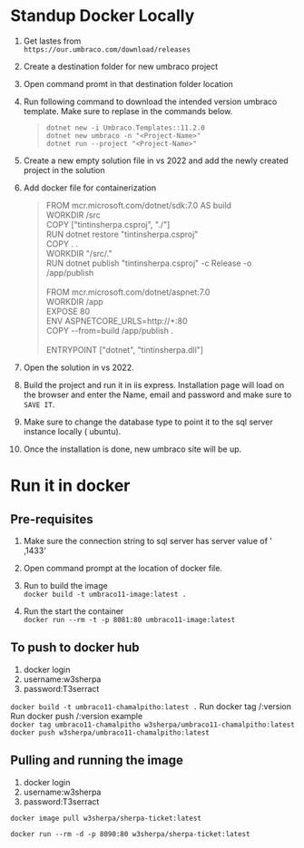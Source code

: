 # Standup Docker Locally
1. Get lastes from  
   `https://our.umbraco.com/download/releases`

2. Create a destination folder for new umbraco project  
3. Open command promt in that destination folder location  
4. Run following command to download the intended version umbraco template. Make sure to replase <Project-Name> in the commands below.   
    >`dotnet new -i Umbraco.Templates::11.2.0`  
    `dotnet new umbraco -n "<Project-Name>"`  
    `dotnet run --project "<Project-Name>"`  
5. Create a new empty solution file in vs 2022 and add the newly created project in the solution
6. Add docker file for containerization  
   >FROM mcr.microsoft.com/dotnet/sdk:7.0 AS build  
    WORKDIR /src  
    COPY ["tintinsherpa.csproj", "./"]  
    RUN dotnet restore "tintinsherpa.csproj"  
    COPY . .  
    WORKDIR "/src/."  
    RUN dotnet publish "tintinsherpa.csproj" -c Release -o /app/publish  <br/><br/>
    FROM mcr.microsoft.com/dotnet/aspnet:7.0  
    WORKDIR /app  
    EXPOSE 80  
    ENV ASPNETCORE_URLS=http://+:80  
    COPY --from=build /app/publish .    <br/><br/>
    ENTRYPOINT ["dotnet", "tintinsherpa.dll"]  
7. Open the solution in vs 2022.  
8. Build the project and run it in iis express. Installation page will load on the browser and enter the Name, email and password and make sure to `SAVE IT`.
9. Make sure to change the database type to point it to the sql server instance locally ( ubuntu).
10. Once the installation is done, new umbraco site will be up.

# Run it in docker  
## Pre-requisites
1. Make sure the connection string to sql server has server value of '<sqlsever-host-ip> ,1433'  

1. Open command prompt at the location of docker file.  
2. Run to build the image  
`docker build -t umbraco11-image:latest .`  
3. Run the start the container  
`docker run --rm -t -p 8081:80 umbraco11-image:latest`


## To push to docker hub  
1. docker login
2. username:w3sherpa
3. password:T3serract

`docker build -t umbraco11-chamalpitho:latest .`
Run docker tag <imange-name> <username>/<image-name>:version  
Run docker push <username>/<image-name>:version
example   
`docker tag umbraco11-chamalpitho w3sherpa/umbraco11-chamalpitho:latest`  
`docker push w3sherpa/umbraco11-chamalpitho:latest`  


## Pulling and running the image   
1. docker login
2. username:w3sherpa
3. password:T3serract  

`docker image pull w3sherpa/sherpa-ticket:latest`

`docker run --rm -d -p 8090:80 w3sherpa/sherpa-ticket:latest`
